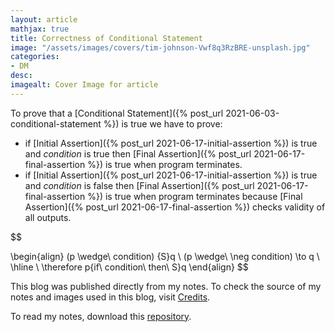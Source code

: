 ```yaml
---
layout: article
mathjax: true
title: Correctness of Conditional Statement
image: "/assets/images/covers/tim-johnson-Vwf8q3RzBRE-unsplash.jpg"
categories:
- DM
desc:   
imagealt: Cover Image for article
---
```


To prove that a [Conditional Statement]({% post_url 2021-06-03-conditional-statement %}) is true we have to prove:
* if [Initial Assertion]({% post_url 2021-06-17-initial-assertion %}) is true and *condition* is true then [Final Assertion]({% post_url 2021-06-17-final-assertion %}) is true when program terminates.
* if [Initial Assertion]({% post_url 2021-06-17-initial-assertion %}) is true and *condition* is false then [Final Assertion]({% post_url 2021-06-17-final-assertion %}) is true when program terminates because [Final Assertion]({% post_url 2021-06-17-final-assertion %}) checks validity of all outputs.

$$




















































































































































































































































































































































































































\begin{align}
	(p \wedge\ condition) \{S\}q \\
	(p \wedge\ \neg condition) \to q \\
	\hline \\
	\therefore p\{if\ condition\ then\ S\}q
\end{align}
$$





















































































































































































































































































































































































































This blog was published directly from my notes.
To check the source of my notes and images used in this blog, visit <a href="/credits.html" target="_blank">Credits</a>.

To read my notes, download this <a href="https://github.com/bovem/CS" target="blank">repository</a>.